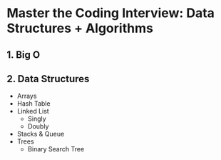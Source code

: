 # Master the Coding Interview: Data Structures + Algorithms
## 1. Big O
## 2. Data Structures
- Arrays
- Hash Table
- Linked List
    - Singly
    - Doubly
- Stacks & Queue
- Trees
    - Binary Search Tree